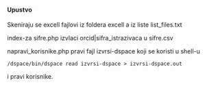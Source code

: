 
<h4>Upustvo</h4>
<p>
  Skeniraju se excell fajlovi iz foldera excell a iz liste list_files.txt
</p>
<p>
  index-za sifre.php izvlaci orcid|sifra_istrazivaca u sifre.csv
</p>
<p>
  napravi_korisnike.php pravi fajl izvrsi-dspace koji se koristi u shell-u 
</p>  
  <code>/dspace/bin/dspace read izvrsi-dspace > izvrsi-dspace.out</code>
 <p>
  i pravi korisnike.
</p>  

